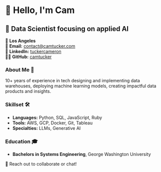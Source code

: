 # 👋 Hello, I'm Cam

## 🚀 Data Scientist focusing on applied AI

📍 **Los Angeles**  
📧 **Email:** [contact@camtucker.com](mailto:contact@camtucker.com)  
🔗 **LinkedIn:** [tuckercameron](https://linkedin.com/in/tuckercameron)  
👨‍💻 **GitHub:** [camtucker](https://github.com/camtucker)

### About Me 📝
10+ years of experience in tech designing and implementing data warehouses,
deploying machine learning models, creating impactful data products and insights.

### Skillset 🛠️
- **Languages:** Python, SQL, JavaScript, Ruby
- **Tools:** AWS, GCP, Docker, Git, Tableau
- **Specialties:** LLMs, Generative AI

### Education 🎓
- **Bachelors in Systems Engineering**, George Washington University

🔗 Reach out to collaborate or chat! 